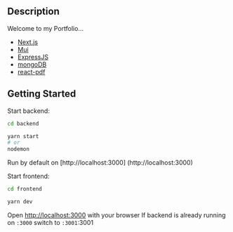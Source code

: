 ## Description

Welcome to my Portfolio...

-   [Next.js](https://nextjs.org/)
-   [Mui](https://mui.com/)
-   [ExpressJS](https://expressjs.com/fr/)
-   [mongoDB](https://www.mongodb.com/fr-fr)
-   [react-pdf](https://react-pdf.org/)

## Getting Started

Start backend:

```bash
cd backend

yarn start
# or
nodemon
```

Run by default on [http://localhost:3000] (http://localhost:3000)

Start frontend:

```bash
cd frontend

yarn dev
```

Open [http://localhost:3000](http://localhost:3000) with your browser
If backend is already running on `:3000` switch to `:3001`:3001
